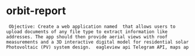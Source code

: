 # orbit-report
     Objective: Create a web application named  that allows users to upload documents of any file type to extract information like addresses. The app should then provide aerial views with roof measurements and a 3D interactive digital model for residential solar Photovoltaic (PV) system design.  eagleview api Telegram API, maps ap
